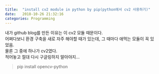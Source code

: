 ```yaml
---
title:  "install cv2 module in python by pip(python에서 cv2 사용하기)"
date:   2018-10-26 21:32:16
categories: Programming
---
```



내가 github blog를 만든 이유는 이 cv2 모듈 때문이다.  
어쩌다보니 환경 구축을 새로 자주 해야할 때가 있는데, 그 때마다 애먹는 모듈이 꼭 있었음.  
물론 그 중에 하나가 cv2였다.  
적어놓고 절대 다시 구글링하지 말아야지...  

>  pip install opencv-python
